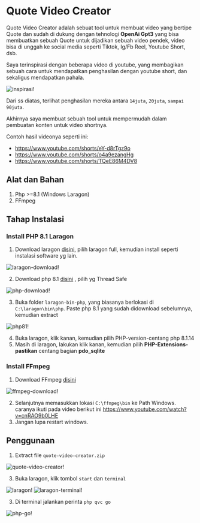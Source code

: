# Quote Video Creator

Quote Video Creator adalah sebuat tool untuk membuat video yang bertipe Quote dan sudah di dukung dengan tehnologi **OpenAi Gpt3** yang bisa membuatkan sebuah Quote untuk dijadikan sebuah video pendek, video bisa di unggah ke social media seperti Tiktok, Ig/Fb Reel, Youtube Short, dsb.

Saya terinspirasi dengan beberapa video di youtube, yang membagikan sebuah cara untuk mendapatkan penghasilan dengan youtube short, dan sekaligus mendapatkan pahala.

![inspirasi!](https://github.com/nanosiacom/qvc-docs/blob/main/inspirasi.png "inspirasi")

Dari ss diatas, terlihat penghasilan mereka antara `14juta`, `20juta`, `sampai 90juta`. 

Akhirnya saya membuat sebuah tool untuk mempermudah dalam pembuatan konten untuk video shortnya.

Contoh hasil videonya seperti ini:
- https://www.youtube.com/shorts/eY-d8rTgz9o
- https://www.youtube.com/shorts/o4a9ezangHg
- https://www.youtube.com/shorts/TQeE86M4DV8

## Alat dan Bahan
1. Php >=8.1 (Windows Laragon)
2. FFmpeg

## Tahap Instalasi

### Install PHP 8.1 Laragon
  1. Download laragon [disini](https://laragon.org/download/index.html), pilih laragon full, kemudian install seperti instalasi software yg lain.

![laragon-download!](https://github.com/nanosiacom/qvc-docs/blob/main/laragon-download.png "laragon-download")

  2. Download php 8.1 [disini](https://windows.php.net/download) , pilih yg Thread Safe

![php-download!](https://github.com/nanosiacom/qvc-docs/blob/main/php-download.png "php-download")

  3. Buka folder `laragon-bin-php`, yang biasanya berlokasi di `C:\laragon\bin\php`. Paste php 8.1 yang sudah didownload sebelumnya, kemudian extract
  
![php81!](https://github.com/nanosiacom/qvc-docs/blob/main/php81.png "php81")

  4. Buka laragon, klik kanan, kemudian pilih PHP-version-centang php 8.1.14
  5. Masih di laragon, lakukan klik kanan, kemudian pilih **PHP-Extensions-pastikan** centang bagian **pdo_sqlite**

### Install FFmpeg
  1. Download FFmpeg [disini](https://www.gyan.dev/ffmpeg/builds/)

![ffmpeg-download!](https://github.com/nanosiacom/qvc-docs/blob/main/ffmpeg-download.png "ffmpeg-download")

  2. Selanjutnya memasukkan lokasi `C:\ffmpeg\bin` ke Path Windows. caranya ikuti pada video berikut ini https://www.youtube.com/watch?v=cnRAO9b0LHE
  3. Jangan lupa restart windows.

## Penggunaan

 1. Extract file `quote-video-creator.zip` 

![quote-video-creator!](https://github.com/nanosiacom/qvc-docs/blob/main/qvc.png "quote-video-creator")

 3. Buka laragon, klik tombol `start` dan `terminal`

![laragon!](https://github.com/nanosiacom/qvc-docs/blob/main/laragon.png "laragon")
![laragon-terminal!](https://github.com/nanosiacom/qvc-docs/blob/main/laragon-terminal.png "laragon-terminal")

 3. Di terminal jalankan perinta `php qvc go`

![php-go!](https://github.com/nanosiacom/qvc-docs/blob/main/php-go.png "php-go")
